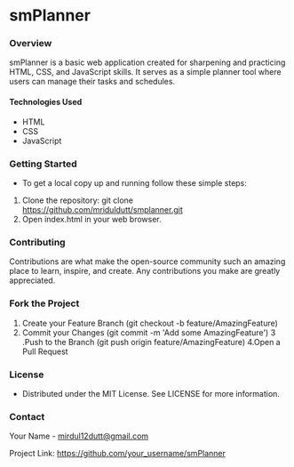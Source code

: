 # smPlanner

### Overview

smPlanner is a basic web application created for sharpening and practicing HTML, CSS, and JavaScript skills. 
It serves as a simple planner tool where users can manage their tasks and schedules.

#### Technologies Used
* HTML
* CSS
* JavaScript

### Getting Started
- To get a local copy up and running follow these simple steps:

1. Clone the repository: git clone https://github.com/mriduldutt/smplanner.git
2. Open index.html in your web browser.

### Contributing
Contributions are what make the open-source community such an amazing place to learn, inspire, and create. Any contributions you make are greatly appreciated.

### Fork the Project
1. Create your Feature Branch (git checkout -b feature/AmazingFeature)
2. Commit your Changes (git commit -m 'Add some AmazingFeature')
3 .Push to the Branch (git push origin feature/AmazingFeature)
4.Open a Pull Request


### License
 - Distributed under the MIT License. See LICENSE for more information.

### Contact
Your Name - mirdul12dutt@gmail.com

Project Link: https://github.com/your_username/smPlanner
